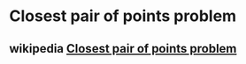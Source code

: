 # Closest pair of points problem



## wikipedia [Closest pair of points problem](https://en.wikipedia.org/wiki/Closest_pair_of_points_problem)